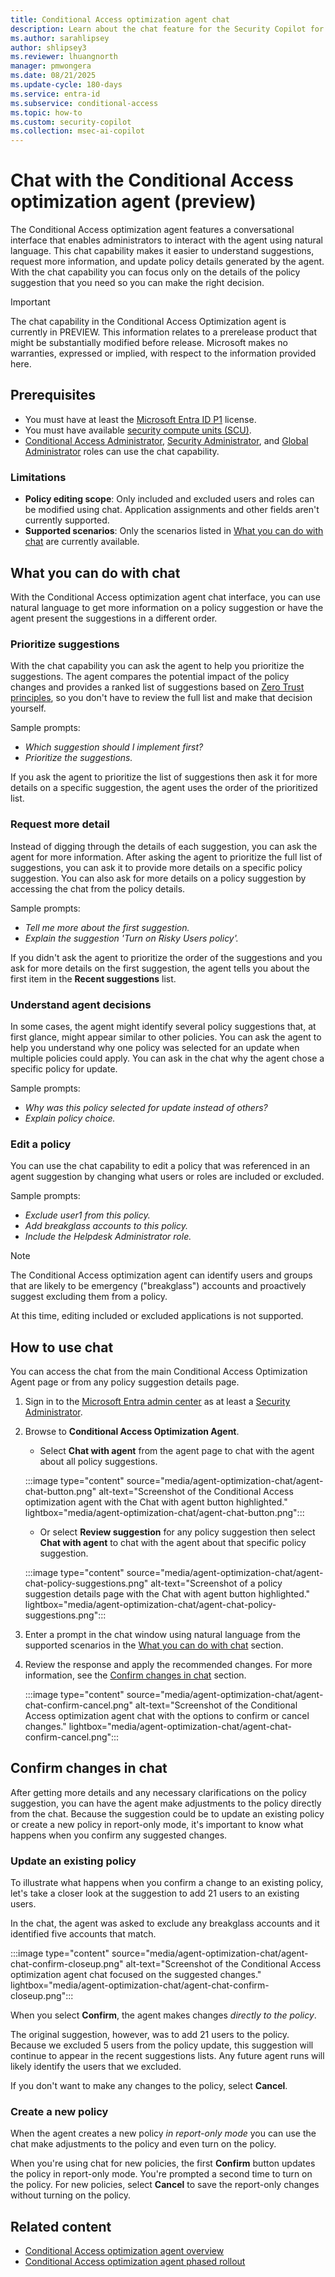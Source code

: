 ```yaml
---
title: Conditional Access optimization agent chat
description: Learn about the chat feature for the Security Copilot for Microsoft Entra optimization agent.
ms.author: sarahlipsey
author: shlipsey3
ms.reviewer: lhuangnorth
manager: pmwongera
ms.date: 08/21/2025
ms.update-cycle: 180-days
ms.service: entra-id
ms.subservice: conditional-access
ms.topic: how-to
ms.custom: security-copilot
ms.collection: msec-ai-copilot
---
```


# Chat with the Conditional Access optimization agent (preview)

The Conditional Access optimization agent features a conversational interface that enables administrators to interact with the agent using natural language. This chat capability makes it easier to understand suggestions, request more information, and update policy details generated by the agent. With the chat capability you can focus only on the details of the policy suggestion that you need so you can make the right decision. 
 
> [!IMPORTANT]
> The chat capability in the Conditional Access Optimization agent is currently in PREVIEW.
> This information relates to a prerelease product that might be substantially modified before release. Microsoft makes no warranties, expressed or implied, with respect to the information provided here.

## Prerequisites

- You must have at least the [Microsoft Entra ID P1](overview.md#license-requirements) license.
- You must have available [security compute units (SCU)](/copilot/security/manage-usage).
- [Conditional Access Administrator](../../identity/role-based-access-control/permissions-reference.md#conditional-access-administrator), [Security Administrator](../../identity/role-based-access-control/permissions-reference.md#security-administrator), and [Global Administrator](../../identity/role-based-access-control/permissions-reference.md#global-administrator) roles can use the chat capability.

### Limitations

- **Policy editing scope**: Only included and excluded users and roles can be modified using chat. Application assignments and other fields aren't currently supported.
- **Supported scenarios**: Only the scenarios listed in [What you can do with chat](#what-you-can-do-with-chat) are currently available.

## What you can do with chat

With the Conditional Access optimization agent chat interface, you can use natural language to get more information on a policy suggestion or have the agent present the suggestions in a different order. 

### Prioritize suggestions

With the chat capability you can ask the agent to help you prioritize the suggestions. The agent compares the potential impact of the policy changes and provides a ranked list of suggestions based on [Zero Trust principles](/security/zero-trust/zero-trust-overview), so you don't have to review the full list and make that decision yourself.

Sample prompts:
- *Which suggestion should I implement first?*
- *Prioritize the suggestions.*

If you ask the agent to prioritize the list of suggestions then ask it for more details on a specific suggestion, the agent uses the order of the prioritized list.

### Request more detail

Instead of digging through the details of each suggestion, you can ask the agent for more information. After asking the agent to prioritize the full list of suggestions, you can ask it to provide more details on a specific policy suggestion. You can also ask for more details on a policy suggestion by accessing the chat from the policy details.

Sample prompts:
- *Tell me more about the first suggestion.*
- *Explain the suggestion 'Turn on Risky Users policy'.*

If you didn't ask the agent to prioritize the order of the suggestions and you ask for more details on the first suggestion, the agent tells you about the first item in the **Recent suggestions** list.

### Understand agent decisions

In some cases, the agent might identify several policy suggestions that, at first glance, might appear similar to other policies. You can ask the agent to help you understand why one policy was selected for an update when multiple policies could apply. You can ask in the chat why the agent chose a specific policy for update.

Sample prompts:
- *Why was this policy selected for update instead of others?*
- *Explain policy choice.*

### Edit a policy

You can use the chat capability to edit a policy that was referenced in an agent suggestion by changing what users or roles are included or excluded.

Sample prompts:
- *Exclude user1 from this policy.*
- *Add breakglass accounts to this policy.*
- *Include the Helpdesk Administrator role.*

> [!NOTE]
> The Conditional Access optimization agent can identify users and groups that are likely to be emergency ("breakglass") accounts and proactively suggest excluding them from a policy.
>
> At this time, editing included or excluded applications is not supported.

## How to use chat

You can access the chat from the main Conditional Access Optimization Agent page or from any policy suggestion details page.

1. Sign in to the [Microsoft Entra admin center](https://entra.microsoft.com) as at least a [Security Administrator](../role-based-access-control/permissions-reference.md#security-administrator).

1. Browse to **Conditional Access Optimization Agent**.
    - Select **Chat with agent** from the agent page to chat with the agent about all policy suggestions.
    
    :::image type="content" source="media/agent-optimization-chat/agent-chat-button.png" alt-text="Screenshot of the Conditional Access optimization agent with the Chat with agent button highlighted." lightbox="media/agent-optimization-chat/agent-chat-button.png":::
    
    - Or select **Review suggestion** for any policy suggestion then select **Chat with agent** to chat with the agent about that specific policy suggestion.

    :::image type="content" source="media/agent-optimization-chat/agent-chat-policy-suggestions.png" alt-text="Screenshot of a policy suggestion details page with the Chat with agent button highlighted." lightbox="media/agent-optimization-chat/agent-chat-policy-suggestions.png":::

1. Enter a prompt in the chat window using natural language from the supported scenarios in the [What you can do with chat](#what-you-can-do-with-chat) section.

1. Review the response and apply the recommended changes. For more information, see the [Confirm changes in chat](#confirm-changes-in-chat) section.

    :::image type="content" source="media/agent-optimization-chat/agent-chat-confirm-cancel.png" alt-text="Screenshot of the Conditional Access optimization agent chat with the options to confirm or cancel changes." lightbox="media/agent-optimization-chat/agent-chat-confirm-cancel.png":::

## Confirm changes in chat

After getting more details and any necessary clarifications on the policy suggestion, you can have the agent make adjustments to the policy directly from the chat. Because the suggestion could be to update an existing policy or create a new policy in report-only mode, it's important to know what happens when you confirm any suggested changes.

### Update an existing policy

To illustrate what happens when you confirm a change to an existing policy, let's take a closer look at the suggestion to add 21 users to an existing users.

In the chat, the agent was asked to exclude any breakglass accounts and it identified five accounts that match.

:::image type="content" source="media/agent-optimization-chat/agent-chat-confirm-closeup.png" alt-text="Screenshot of the Conditional Access optimization agent chat focused on the suggested changes." lightbox="media/agent-optimization-chat/agent-chat-confirm-closeup.png":::

When you select **Confirm**, the agent makes changes *directly to the policy*.

The original suggestion, however, was to add 21 users to the policy. Because we excluded 5 users from the policy update, this suggestion will continue to appear in the recent suggestions lists. Any future agent runs will likely identify the users that we excluded.

If you don't want to make any changes to the policy, select **Cancel**.

### Create a new policy

When the agent creates a new policy *in report-only mode* you can use the chat make adjustments to the policy and even turn on the policy.

When you're using chat for new policies, the first **Confirm** button updates the policy in report-only mode. You're prompted a second time to turn on the policy. For new policies, select **Cancel** to save the report-only changes without turning on the policy. 

## Related content

- [Conditional Access optimization agent overview](overview.md)
- [Conditional Access optimization agent phased rollout](agent-optimization-phased-rollout.md)
